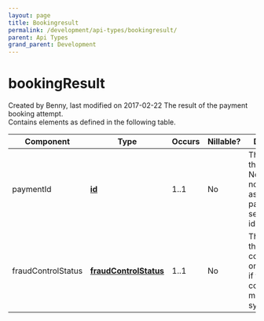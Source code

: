 ```yaml
---
layout: page
title: Bookingresult
permalink: /development/api-types/bookingresult/
parent: Api Types
grand_parent: Development
---
```




# bookingResult 
Created by Benny, last modified on 2017-02-22
The result of the payment booking attempt.  
Contains elements as defined in the following table.
  
| Component          | Type                                                      | Occurs | Nillable? | Description                                                                                         |
|--------------------|-----------------------------------------------------------|--------|-----------|-----------------------------------------------------------------------------------------------------|
| paymentId          | **[id](Simple-Types..._1475653.html)**                    | 1..1   | No        | The identity of the payment. Note: this is not the same as the payment session identity.            |
| fraudControlStatus | **[fraudControlStatus](fraudControlStatus_1475746.html)** | 1..1   | No        | The result of the fraud control. This is only available if the fraud control was made synchronously |
  
